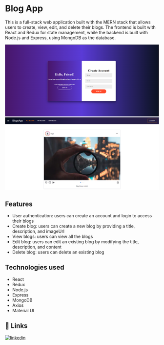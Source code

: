 # Blog App

This is a full-stack web application built with the MERN stack that allows users to create, view, edit, and delete their blogs. The frontend is built with React and Redux for state management, while the backend is built with Node.js and Express, using MongoDB as the database.

![](/frontend/public/blogAuth.png)
![](/frontend/public/blog.png)

## Features
- User authentication: users can create an account and login to access their blogs
- Create blog: users can create a new blog by providing a title, description, and imageUrl
- View blogs: users can view all the blogs
- Edit blog: users can edit an existing blog by modifying the title, description, and content
- Delete blog: users can delete an existing blog

## Technologies used

- React
- Redux
- Node.js
- Express
- MongoDB
- Axios
- Material UI

## 🔗 Links
[![linkedin](https://img.shields.io/badge/linkedin-0A66C2?style=for-the-badge&logo=linkedin&logoColor=white)](https://www.linkedin.com/in/aj-nithya-b68103232/)
